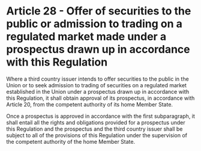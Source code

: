 # Article 28 - Offer of securities to the public or admission to trading on a regulated market made under a prospectus drawn up in accordance with this Regulation


Where a third country issuer intends to offer securities to the public in the Union or to seek admission to trading of securities on a regulated market established in the Union under a prospectus drawn up in accordance with this Regulation, it shall obtain approval of its prospectus, in accordance with Article 20, from the competent authority of its home Member State.

Once a prospectus is approved in accordance with the first subparagraph, it shall entail all the rights and obligations provided for a prospectus under this Regulation and the prospectus and the third country issuer shall be subject to all of the provisions of this Regulation under the supervision of the competent authority of the home Member State.

